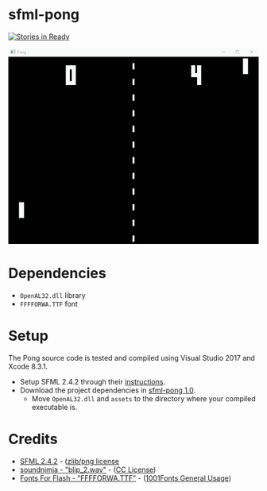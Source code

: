 # sfml-pong
[![Stories in Ready](https://badge.waffle.io/ivanarellano/sfml-pong.svg?label=ready&title=Ready)](http://waffle.io/ivanarellano/sfml-pong)

![Pong in action](https://github.com/ivanarellano/sfml-pong/blob/master/GIF.gif)

# Dependencies
- `OpenAL32.dll` library
- `FFFFORWA.TTF` font

# Setup
The Pong source code is tested and compiled using Visual Studio 2017 and Xcode 8.3.1.

- Setup SFML 2.4.2 through their [instructions](https://www.sfml-dev.org/tutorials/2.4/#getting-started).
- Download the project dependencies in [sfml-pong 1.0](https://github.com/ivanarellano/sfml-pong/releases/download/1.0/sfml_pong_1_0.zip).
    - Move `OpenAL32.dll` and `assets` to the directory where your compiled executable is.

# Credits
- [SFML 2.4.2](https://www.sfml-dev.org/download/sfml/2.4.2/) - ([zlib/png license](https://www.sfml-dev.org/license.php)
- [soundnimja - "blip_2.wav"](http://freesound.org/people/soundnimja/sounds/173327/) - ([CC License](https://creativecommons.org/licenses/by/3.0/))
- [Fonts For Flash - "FFFFORWA.TTF"](http://www.1001fonts.com/fff-forward-font.html) - ([1001Fonts General Usage](http://www.1001fonts.com/licenses/general-font-usage-terms.html))
